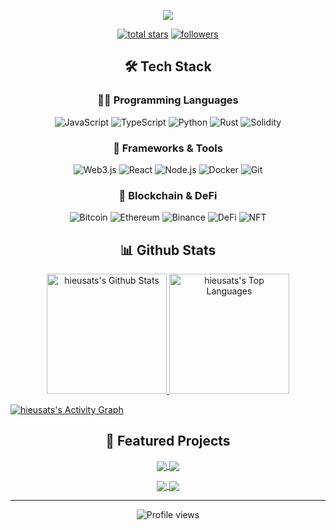 <!-- Typing SVG by DenverCoder1 - https://github.com/DenverCoder1/readme-typing-svg -->
<p align="center">
   <a href="https://github.com/DenverCoder1/readme-typing-svg">
    <img src="https://readme-typing-svg.demolab.com/?lines=Blockchain%20Developer;Full-stack%20Developer;Always%20learning%20new%20things&font=Fira%20Code&center=true&width=440&height=45&color=f75c7e&vCenter=true&pause=1000&size=22" /></a>
</p>

<!-- Social badges section -->
<p align="center">
  <a href="https://github.com/hieusats?tab=repositories&sort=stargazers">
    <img alt="total stars" title="Total stars on GitHub" src="https://custom-icon-badges.demolab.com/github/stars/hieusats?color=55960c&style=for-the-badge&labelColor=488207&logo=star"/></a>
  <a href="https://github.com/hieusats?tab=followers">
    <img alt="followers" title="Follow me on Github" src="https://custom-icon-badges.demolab.com/github/followers/hieusats?color=236ad3&labelColor=1155ba&style=for-the-badge&logo=person-add&label=Follow&logoColor=white"/></a>
</p>

<h2 align="center">🛠️ Tech Stack</h2>

<h3 align="center">👨‍💻 Programming Languages</h3>

<p align="center">
    <img alt="JavaScript" src="https://img.shields.io/badge/JavaScript-F7DF1E.svg?logo=javascript&logoColor=black">
    <img alt="TypeScript" src="https://img.shields.io/badge/TypeScript-007ACC.svg?logo=typescript&logoColor=white">
    <img alt="Python" src="https://img.shields.io/badge/Python-14354C.svg?logo=python&logoColor=white">
    <img alt="Rust" src="https://img.shields.io/badge/Rust-000000?logo=rust&logoColor=white">
    <img alt="Solidity" src="https://img.shields.io/badge/Solidity-%23363636.svg?logo=solidity&logoColor=white">
</p>

<h3 align="center">🧰 Frameworks & Tools</h3>

<p align="center">
    <img alt="Web3.js" src="https://img.shields.io/badge/Web3.js-F16822?logo=web3dotjs&logoColor=white">
    <img alt="React" src="https://img.shields.io/badge/React-20232a.svg?logo=react&logoColor=%2361DAFB">
    <img alt="Node.js" src="https://img.shields.io/badge/Node.js-6DA55F?logo=node.js&logoColor=white">
    <img alt="Docker" src="https://img.shields.io/badge/Docker-%230db7ed.svg?logo=docker&logoColor=white">
    <img alt="Git" src="https://img.shields.io/badge/Git-%23F05033.svg?logo=git&logoColor=white">
</p>

<h3 align="center">🔗 Blockchain & DeFi</h3>

<p align="center">
    <img alt="Bitcoin" src="https://img.shields.io/badge/Bitcoin-F7931A?logo=bitcoin&logoColor=white">
    <img alt="Ethereum" src="https://img.shields.io/badge/Ethereum-3C3C3D?logo=ethereum&logoColor=white">
    <img alt="Binance" src="https://img.shields.io/badge/Binance-FCD535?logo=binance&logoColor=white">
    <img alt="DeFi" src="https://img.shields.io/badge/DeFi-16FF00?logo=defi&logoColor=white">
    <img alt="NFT" src="https://img.shields.io/badge/NFT-6364FF?logo=nft&logoColor=white">
</p>

<h2 align="center">📊 Github Stats</h2>

<p align="center">
  <a href="https://github.com/anuraghazra/github-readme-stats">
    <img alt="hieusats's Github Stats" src="https://denvercoder1-github-readme-stats.vercel.app/api/?username=hieusats&show_icons=true&include_all_commits=true&count_private=true&theme=react&hide_border=true&bg_color=1F222E&title_color=F85D7F&icon_color=F8D866" height="192px"/>
  </a>
  <a href="https://github.com/anuraghazra/github-readme-stats">
    <img alt="hieusats's Top Languages" src="https://github-readme-stats.vercel.app/api/top-langs/?username=hieusats&langs_count=8&layout=compact&theme=react&hide_border=true&bg_color=1F222E&title_color=F85D7F&icon_color=F8D866" height="192px"/>
  </a>
</p>

<!-- https://github.com/ashutosh00710/github-readme-activity-graph -->
<a href="https://github.com/ashutosh00710/github-readme-activity-graph">
  <img alt="hieusats's Activity Graph" src="https://github-readme-activity-graph.vercel.app/graph/?username=hieusats&bg_color=1F222E&color=F8D866&line=F85D7F&point=FFFFFF&hide_border=true" />
</a>

<h2 align="center">🚀 Featured Projects</h2>

<p align="center">
  <a href="https://github.com/hieusats/rbnb-mine">
    <img align="center" src="https://github-readme-stats.vercel.app/api/pin/?username=hieusats&repo=rbnb-mine&theme=react&hide_border=true&bg_color=1F222E&title_color=F85D7F&icon_color=F8D866" />
  </a>
  <a href="https://github.com/hieusats/wonky-ord-junkcoin">
    <img align="center" src="https://github-readme-stats.vercel.app/api/pin/?username=hieusats&repo=wonky-ord-junkcoin&theme=react&hide_border=true&bg_color=1F222E&title_color=F85D7F&icon_color=F8D866" />
  </a>
</p>

<p align="center">
  <a href="https://github.com/hieusats/python-web3">
    <img align="center" src="https://github-readme-stats.vercel.app/api/pin/?username=hieusats&repo=python-web3&theme=react&hide_border=true&bg_color=1F222E&title_color=F85D7F&icon_color=F8D866" />
  </a>
  <a href="https://github.com/hieusats/inscription">
    <img align="center" src="https://github-readme-stats.vercel.app/api/pin/?username=hieusats&repo=inscription&theme=react&hide_border=true&bg_color=1F222E&title_color=F85D7F&icon_color=F8D866" />
  </a>
</p>

---

<p align="center">
  <img src="https://komarev.com/ghpvc/?username=hieusats&color=blue&style=flat" alt="Profile views"/>
</p> 